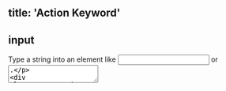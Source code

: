 title: 'Action Keyword'
---

## input

Type a string into an element like <input type="text" /> or <textarea>.

```C 
// <input id="link" class="case" />
input 'div#link.case' by "hello world.";
```

## click 

Click a HTML element.
```C
        // <a href="...">Text</a>
        click 'a';
```
```
// <a id="link" href="...">Text</a>
click 'a#link';
```

## dbclick 

Double click a HTML element.
```C
// <div id="link" class="case">Text</div>
dblclick 'div#link.case';
```

## rclick 

Right click a HTML element.
```C
// <div id="link" class="case">Text</div>
rclick 'div#link.case';
```

## move 

Trigger move enter/leave events on a HTML element.
<br><br/>

## hold

Hold an element by mouse.

## drop

Release an element by mouse.

## scroll

Move an element to the center of the screen.